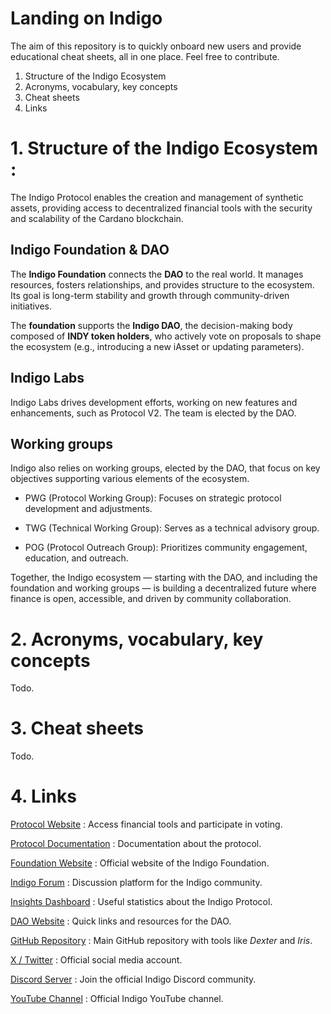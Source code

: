 # Landing on Indigo

The aim of this repository is to quickly onboard new users and provide educational cheat sheets, all in one place.
Feel free to contribute.

1. Structure of the Indigo Ecosystem
2. Acronyms, vocabulary, key concepts
3. Cheat sheets
4. Links

# 1. Structure of the Indigo Ecosystem :

The Indigo Protocol enables the creation and management of synthetic assets, providing access to decentralized financial tools with the security and scalability of the Cardano blockchain.

## Indigo Foundation & DAO

The **Indigo Foundation** connects the **DAO** to the real world.
It manages resources, fosters relationships, and provides structure to the ecosystem.
Its goal is long-term stability and growth through community-driven initiatives.

The **foundation** supports the **Indigo DAO**, the decision-making body composed of **INDY token holders**, who actively vote on proposals to shape the ecosystem (e.g., introducing a new iAsset or updating parameters).


## Indigo Labs

Indigo Labs drives development efforts, working on new features and enhancements, such as Protocol V2. The team is elected by the DAO.


## Working groups
Indigo also relies on working groups, elected by the DAO, that focus on key objectives supporting various elements of the ecosystem.


- PWG (Protocol Working Group): Focuses on strategic protocol development and adjustments.

- TWG (Technical Working Group): Serves as a technical advisory group.

- POG (Protocol Outreach Group): Prioritizes community engagement, education, and outreach.

Together, the Indigo ecosystem — starting with the DAO, and including the foundation and working groups — is building a decentralized future where finance is open, accessible, and driven by community collaboration.



# 2. Acronyms, vocabulary, key concepts
Todo.

# 3. Cheat sheets
Todo.


# 4. Links

[Protocol Website](https://indigoprotocol.io/) : Access financial tools and participate in voting.

[Protocol Documentation](https://docs.indigoprotocol.io/) : Documentation about the protocol.

[Foundation Website](https://indigo-foundation.org/) : Official website of the Indigo Foundation.

[Indigo Forum](https://forum.indigoprotocol.io/) : Discussion platform for the Indigo community.

[Insights Dashboard](http://insights.indigodao.org/) : Useful statistics about the Indigo Protocol.

[DAO Website](https://indigodao.org/) : Quick links and resources for the DAO.

[GitHub Repository](https://github.com/IndigoProtocol) : Main GitHub repository with tools like *Dexter* and *Iris*.

[X / Twitter](https://twitter.com/indigo_protocol) : Official social media account.

[Discord Server](https://discord.com/invite/YUbduZezdP) : Join the official Indigo Discord community.

[YouTube Channel](https://www.youtube.com/channel/UCZtghAMaSza6v6d1ie9ACIg) : Official Indigo YouTube channel.

